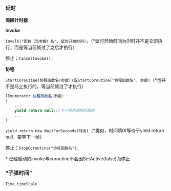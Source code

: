 ### 延时 
**简陋计时器** 

**Invoke** 

`Involk("函数（无参数）名", 延时开始时间);`（\*延时开始时间为0f时并不是立即执行，而是等当前帧过了之后才执行） 
 
停止：`CancelInvoke();` 

**协程** 

`StartCoroutine(协程函数名(参数))`或`StartCoroutine("协程函数名", 参数)`（\*也并不是马上执行的，等当前帧过了才执行） 

```C#
IEnumerator 协程函数名(参数)
{
    ...
    yield return null;//下一帧再调用后面的
    ...
}
``` 

`yield return new WaitForSeconds(时间)`（\*类似，时间填0f等价于yield return null，要等下一帧） 

停止：`StopCoroutine("协程函数名");` 

\* 已经启动的invoke与coroutine不会因SetActive(false)而停止 

### “子弹时间”
`Time.timeScale`
